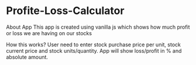 # Profite-Loss-Calculator
About App
This app is created using vanilla js which shows how much profit or loss we are having on our stocks

How this works?
User need to enter stock purchase price per unit, stock current price and stock units/quantity. App will show loss/profit in % and absolute amount.
